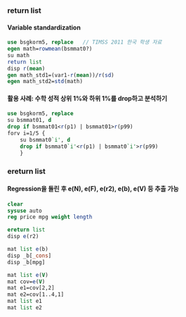 ### return list


#### Variable standardization
```stata
use bsgkorm5, replace   // TIMSS 2011 한국 학생 자료
egen math=rowmean(bsmmat0?)
su math
return list
disp r(mean)
gen math_std1=(var1-r(mean))/r(sd)
egen math_std2=std(math)
```

#### 활용 사례: 수학 성적 상위 1%와 하위 1%를 drop하고 분석하기
```stata
use bsgkorm5, replace
su bsmmat01, d
drop if bsmmat01<r(p1) | bsmmat01>r(p99)
forv i=1/5 {
	su bsmmat0`i', d
	drop if bsmmat0`i'<r(p1) | bsmmat0`i'>r(p99)
	}
```

### ereturn list

#### Regression을 돌린 후 e(N), e(F), e(r2), e(b), e(V) 등 추출 가능
```stata
clear
sysuse auto
reg price mpg weight length

ereturn list
disp e(r2)

mat list e(b)
disp _b[_cons]
disp _b[mpg]

mat list e(V)
mat cov=e(V)
mat e1=cov[2,2]
mat e2=cov[1..4,1]
mat list e1
mat list e2
```

